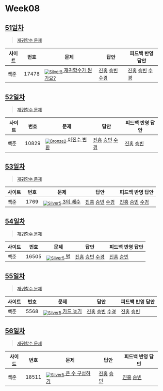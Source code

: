 <!-- tier 리스트 S -->
[Unrated]: https://user-images.githubusercontent.com/33937365/126247607-85783912-c11a-4d50-ac36-8cc7dcb75cd2.png
[Bronze5]: https://user-images.githubusercontent.com/33937365/126247611-e362d727-17a4-4737-a232-5827e185ab7c.png
[Bronze4]: https://user-images.githubusercontent.com/33937365/126247612-89cbc675-e1d4-43a2-950b-1cb014dca697.png
[Bronze3]: https://user-images.githubusercontent.com/33937365/126247613-b8408610-7bc4-40f8-804f-a30a45ddbb68.png
[Bronze2]: https://user-images.githubusercontent.com/33937365/126247614-d85dc6ff-a520-4c00-82bd-eb593b156bd8.png
[Bronze1]: https://user-images.githubusercontent.com/33937365/126247616-04b2ab30-9891-4b7b-8cb4-38e99b97e834.png
[Silver5]: https://user-images.githubusercontent.com/33937365/126247618-38c5c905-672b-4d75-808e-8a7d45ea577d.png
[Silver4]: https://user-images.githubusercontent.com/33937365/126247620-ba2d1b96-b0aa-4b88-80c5-71569c69bbc3.png
[Silver3]: https://user-images.githubusercontent.com/33937365/126247621-1b55b7f4-3a79-4348-8a63-f00c1813853e.png
[Silver2]: https://user-images.githubusercontent.com/33937365/126247622-a83b30a9-6618-4593-b775-6f6730afd3f6.png
[Silver1]: https://user-images.githubusercontent.com/33937365/126247625-8d82f8ab-6f95-4ef8-a243-be31f548596e.png
[Gold5]: https://user-images.githubusercontent.com/33937365/126247627-2979d4d5-915a-4c4e-adb7-c171f9bafe28.png
[Gold4]: https://user-images.githubusercontent.com/33937365/126247629-b24e1e24-4579-450f-bc3c-f166361091dd.png
[Gold3]: https://user-images.githubusercontent.com/33937365/126247630-80fb15af-debc-451d-a937-6c9c6bfa693b.png
[Gold2]: https://user-images.githubusercontent.com/33937365/126247633-7112f6a6-57da-4d1d-953f-5414ba8ffc3d.png
[Gold1]: https://user-images.githubusercontent.com/33937365/126247635-42bd3af9-e129-4379-b44a-22d75de3def6.png
[Platinum5]: https://user-images.githubusercontent.com/33937365/126247636-763e3bc4-43a9-4724-8ce1-c2288aecb636.png
[Platinum4]: https://user-images.githubusercontent.com/33937365/126247637-af30d243-2771-4966-b0bb-0901b9fd4989.png
[Platinum3]: https://user-images.githubusercontent.com/33937365/126247640-cfd654db-86d8-42a9-8d1b-0f3494758330.png
[Platinum2]: https://user-images.githubusercontent.com/33937365/126247641-3e60e9a6-5116-4005-a87d-bfb59969c87a.png
[Platinum1]: https://user-images.githubusercontent.com/33937365/126247643-23bba5ac-52c4-442a-a88a-2eb8998f6446.png
[Diamond5]: https://user-images.githubusercontent.com/33937365/126247645-870445bf-25d9-45ce-9c07-a25949ffad21.png
[Diamond4]: https://user-images.githubusercontent.com/33937365/126247646-b2d7e328-c205-448d-a5bf-c6294c07edaa.png
[Diamond3]: https://user-images.githubusercontent.com/33937365/126247647-db568f94-882f-410c-bd1b-63d49c87623c.png
[Diamond2]: https://user-images.githubusercontent.com/33937365/126247648-52f92f07-0fb9-4b1d-a344-6e9b81d81044.png
[Diamond1]: https://user-images.githubusercontent.com/33937365/126247649-4d068f63-f5e1-40df-910e-dceeb2b7de99.png
[Ruby5]: https://user-images.githubusercontent.com/33937365/126247652-94013ea7-9a96-4068-b922-01535c85801d.png
[Ruby4]: https://user-images.githubusercontent.com/33937365/126247655-a10f7077-6341-416e-938c-b500b7022aca.png
[Ruby3]: https://user-images.githubusercontent.com/33937365/126247656-d0e16a36-5080-4585-a465-4e4f5302beef.png
[Ruby2]: https://user-images.githubusercontent.com/33937365/126247659-1d249660-02a2-4a95-966f-074f99df70fe.png
[Ruby1]: https://user-images.githubusercontent.com/33937365/126247660-8e0d236d-eaef-42b3-8983-28f9e6c94ff9.png
<!-- tier 리스트 E -->

# Week08

## [51일차](Day51)

> [재귀함수 문제](https://www.acmicpc.net/group/workbook/view/9797/30524)

| 사이트 | 번호  | 문제                                                        | 답안                                                                                                                                                       | 피드백 반영 답안                                                                                                                                                 |
| ------ | ----- | ----------------------------------------------------------- | ---------------------------------------------------------------------------------------------------------------------------------------------------------- | ---------------------------------------------------------------------------------------------------------------------------------------------------------------- |
| 백준   | 17478 | [<sub>![Silver5]</sub> 재귀함수가 뭔가요?](https://www.acmicpc.net/problem/17478) | [진홍](Day51/boj17478_kjh.java) [승빈](Day51/boj17478_wsb.java) [수경](https://github.com/sukyeongh/Algorithm/blob/master/2021_04/20210423/bj17478_hsk.js) | [진홍](Day51/boj17478_kjh.java) [승빈](Day51/boj17478_wsb.java) [수경](https://github.com/sukyeongh/Algorithm/blob/master/2021_04/20210423/bj17478_hsk%20_fb.js) |

## [52일차](Day52)

> [재귀함수 문제](https://www.acmicpc.net/group/workbook/view/9797/30607)

| 사이트 | 번호  | 문제                                                 | 답안                                                                                                                                                       | 피드백 반영 답안                                                   |
| ------ | ----- | ---------------------------------------------------- | ---------------------------------------------------------------------------------------------------------------------------------------------------------- | ------------------------------------------------------------------ |
| 백준   | 10829 | [<sub>![Bronze2]</sub> 이진수 변환](https://www.acmicpc.net/problem/10829) | [진홍](Day52/boj10829_kjh.java) [승빈](Day52/boj10829_wsb.java) [수경](https://github.com/sukyeongh/Algorithm/blob/master/2021_04/20210422/bj10829_hsk.js) | [진홍](Day52/boj10829_kjh.java) [승빈](Day52/boj10829_wsb_fb.java) |

## [53일차](Day53)

> [재귀함수 문제](https://www.acmicpc.net/group/workbook/view/9797/30631)

| 사이트 | 번호 | 문제                                             | 답안                                                                                                                                                    | 피드백 반영 답안                                                                                                                                              |
| ------ | ---- | ------------------------------------------------ | ------------------------------------------------------------------------------------------------------------------------------------------------------- | ------------------------------------------------------------------------------------------------------------------------------------------------------------- |
| 백준   | 1769 | [<sub>![Silver5]</sub> 3의 배수](https://www.acmicpc.net/problem/1769) | [진홍](Day53/boj1769_kjh.java) [승빈](Day53/boj1769_wsb.java) [수경](https://github.com/sukyeongh/Algorithm/blob/master/2021_04/20210424/bj1769_hsk.js) | [진홍](Day53/boj1769_kjh.java) [승빈](Day53/boj1769_wsb_fb.java) [수경](https://github.com/sukyeongh/Algorithm/blob/master/2021_04/20210424/bj1769_hsk_fb.js) |

## [54일차](Day54)

> [재귀함수 문제](https://www.acmicpc.net/group/workbook/view/9797/30701)

| 사이트 | 번호  | 문제                                        | 답안                                                                                                                                                       | 피드백 반영 답안                                                   |
| ------ | ----- | ------------------------------------------- | ---------------------------------------------------------------------------------------------------------------------------------------------------------- | ------------------------------------------------------------------ |
| 백준   | 16505 | [<sub>![Silver5]</sub> 별](https://www.acmicpc.net/problem/16505) | [진홍](Day54/boj16505_kjh.java) [승빈](Day54/boj16505_wsb.java) [수경](https://github.com/sukyeongh/Algorithm/blob/master/2021_04/20210425/bj16505_hsk.js) | [진홍](Day54/boj16505_kjh_fb.java) [승빈](Day54/boj16505_wsb.java) |

## [55일차](Day55)

> [재귀함수 문제](https://www.acmicpc.net/group/workbook/view/9797/30720)

| 사이트 | 번호 | 문제                                              | 답안                                                                                                                                                    | 피드백 반영 답안                                                    |
| ------ | ---- | ------------------------------------------------- | ------------------------------------------------------------------------------------------------------------------------------------------------------- | ------------------------------------------------------------------- |
| 백준   | 5568 | [<sub>![Silver5]</sub> 카드 놓기](https://www.acmicpc.net/problem/5568) | [진홍](Day55/boj5568_kjh.java) [승빈](Day55/boj5568_wsb.java) [수경](https://github.com/sukyeongh/Algorithm/blob/master/2021_04/20210427/bj5568_hsk.js) | [진홍](Day55/boj5568_kjh_fb.java) [승빈](Day55/boj5568_wsb_fb.java) |

## [56일차](Day56)

> [재귀함수 문제](https://www.acmicpc.net/group/workbook/view/9797/30751)

| 사이트 | 번호  | 문제                                                    | 답안                                                            | 피드백 반영 답안                                                      |
| ------ | ----- | ------------------------------------------------------- | --------------------------------------------------------------- | --------------------------------------------------------------------- |
| 백준   | 18511 | [<sub>![Silver5]</sub> 큰 수 구성하기](https://www.acmicpc.net/problem/18511) | [진홍](Day56/boj18511_kjh.java) [승빈](Day56/boj18511_wsb.java) | [진홍](Day56/boj18511_kjh_fb.java) [승빈](Day56/boj18511_wsb_fb.java) |

